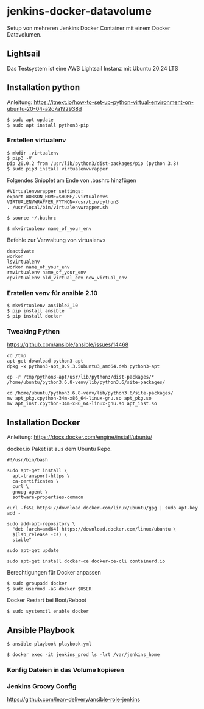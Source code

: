 # jenkins-docker-datavolume

Setup von mehreren Jenkins Docker Container mit einem Docker Datavolumen.

## Lightsail

Das Testsystem ist eine AWS Lightsail Instanz mit Ubuntu 20.24 LTS

## Installation python

Anleitung: https://itnext.io/how-to-set-up-python-virtual-environment-on-ubuntu-20-04-a2c7a192938d

```
$ sudo apt update
$ sudo apt install python3-pip
```

### Erstellen virtualenv

```
$ mkdir .virtualenv
$ pip3 -V
pip 20.0.2 from /usr/lib/python3/dist-packages/pip (python 3.8)
$ sudo pip3 install virtualenvwrapper
```

Folgendes Snipplet am Ende von .bashrc hinzfügen
```
#Virtualenvwrapper settings:
export WORKON_HOME=$HOME/.virtualenvs
VIRTUALENVWRAPPER_PYTHON=/usr/bin/python3
. /usr/local/bin/virtualenvwrapper.sh
```

```
$ source ~/.bashrc
```

```
$ mkvirtualenv name_of_your_env
```

Befehle zur Verwaltung von virtualenvs

```
deactivate
workon
lsvirtualenv
workon name_of_your_env
rmvirtualenv name_of_your_env
cpvirtualenv old_virtual_env new_virtual_env
```

### Erstellen venv für ansible 2.10

```
$ mkvirtualenv ansible2_10
$ pip install ansible
$ pip install docker
```

### Tweaking Python

https://github.com/ansible/ansible/issues/14468

```
cd /tmp
apt-get download python3-apt
dpkg -x python3-apt_0.9.3.5ubuntu3_amd64.deb python3-apt

cp -r /tmp/python3-apt/usr/lib/python3/dist-packages/* /home/ubuntu/python3.6.8-venv/lib/python3.6/site-packages/

cd /home/ubuntu/python3.6.8-venv/lib/python3.6/site-packages/
mv apt_pkg.cpython-34m-x86_64-linux-gnu.so apt_pkg.so
mv apt_inst.cpython-34m-x86_64-linux-gnu.so apt_inst.so
```

## Installation Docker

Anleitung: https://docs.docker.com/engine/install/ubuntu/

docker.io Paket ist aus dem Ubuntu Repo.

```
#!/usr/bin/bash

sudo apt-get install \
  apt-transport-https \
  ca-certificates \
  curl \
  gnupg-agent \
  software-properties-common

curl -fsSL https://download.docker.com/linux/ubuntu/gpg | sudo apt-key add -

sudo add-apt-repository \
  "deb [arch=amd64] https://download.docker.com/linux/ubuntu \
  $(lsb_release -cs) \
  stable"

sudo apt-get update

sudo apt-get install docker-ce docker-ce-cli containerd.io
```

Berechtigungen für Docker anpassen

```
$ sudo groupadd docker
$ sudo usermod -aG docker $USER
```

Docker Restart bei Boot/Reboot

```
$ sudo systemctl enable docker
```

## Ansible Playbook

```
$ ansible-playbook playbook.yml
```

```
$ docker exec -it jenkins_prod ls -lrt /var/jenkins_home
```

### Konfig Dateien in das Volume kopieren


### Jenkins Groovy Config

https://github.com/lean-delivery/ansible-role-jenkins